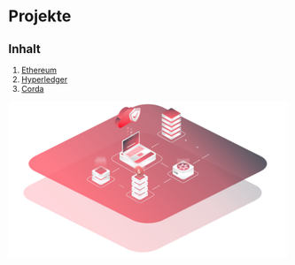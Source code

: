 # Projekte

## Inhalt

1. [Ethereum](https://lab.ledgerlabs.li/dlt/distributed-ledger-technologien/projekte/ethereum)
2. [Hyperledger](https://lab.ledgerlabs.li/dlt/distributed-ledger-technologien/projekte/hyperledger)
3. [Corda](https://lab.ledgerlabs.li/dlt/distributed-ledger-technologien/projekte/corda)

![](../../../.gitbook/assets/blockchain.png)

